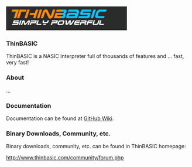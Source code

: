![ThinBASIC](/Logo/TB_Logo1.png)

### ThinBASIC

ThinBASIC is a NASIC Interpreter full of thousands of features and ... fast, very fast!

### About

...

### Documentation

Documentation can be found at [GitHub Wiki](http://www.thinbasic.com/public/products/thinBasic/help/html/index.html).

### Binary Downloads, Community, etc.

Binary downloads, community, etc. can be found in ThinBASIC homepage:

http://www.thinbasic.com/community/forum.php

